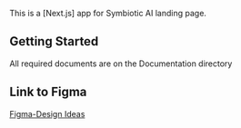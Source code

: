 This is a [Next.js] app for Symbiotic AI landing page.


## Getting Started

All required documents are on the Documentation directory

## Link to Figma 
[Figma-Design Ideas](https://www.figma.com/file/SDfskwRGg8LduQGmvqNHVx/Web-Design-%7C-Website-Design-%7C-Software-House-Website-%7C-Software-Company-Website-(Community)?type=design&t=vgAdWPLaFSwfL7E0-6)

